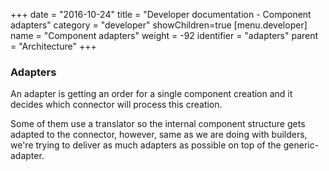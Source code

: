 +++
date = "2016-10-24"
title = "Developer documentation - Component adapters"
category = "developer"
showChildren=true
[menu.developer]
  name = "Component adapters"
  weight = -92
  identifier = "adapters"
  parent = "Architecture"
+++

### Adapters

An adapter is getting an order for a single component creation and it decides which connector will process this creation. 

Some of them use a translator so the internal component structure gets adapted to the connector, however, same as we are doing with builders, we're trying to deliver as much adapters as possible on top of the generic-adapter.
